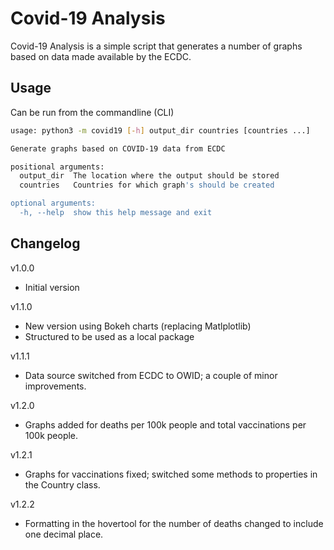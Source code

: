 Covid-19 Analysis
=================
Covid-19 Analysis is a simple script that generates a number of graphs based on data made available by the ECDC.

Usage
-----
Can be run from the commandline (CLI)
 
```bash     
usage: python3 -m covid19 [-h] output_dir countries [countries ...]

Generate graphs based on COVID-19 data from ECDC

positional arguments:
  output_dir  The location where the output should be stored
  countries   Countries for which graph's should be created

optional arguments:
  -h, --help  show this help message and exit
```

Changelog
---------
v1.0.0
* Initial version

v1.1.0
* New version using Bokeh charts (replacing Matlplotlib)
* Structured to be used as a local package

v1.1.1
* Data source switched from ECDC to OWID; a couple of minor improvements.

v1.2.0
* Graphs added for deaths per 100k people and total vaccinations per 100k people.

v1.2.1
* Graphs for vaccinations fixed; switched some methods to properties in the Country class.

v1.2.2
* Formatting in the hovertool for the number of deaths changed to include one decimal place.
